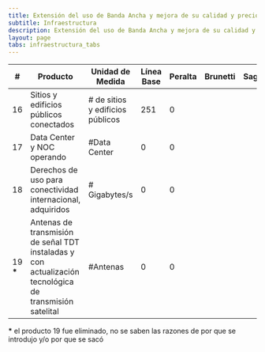 ```yaml
---
title: Extensión del uso de Banda Ancha y mejora de su calidad y precio
subtitle: Infraestructura
description: Extensión del uso de Banda Ancha y mejora de su calidad y precio
layout: page
tabs: infraestructura_tabs
---
```


|#| Producto | Unidad de Medida| Línea Base|Peralta|Brunetti|Saguier|Esperado|
|-|--------------------|-----------------|-------- |-----------|-|-|--|
|16|Sitios y edificios públicos conectados|# de sitios y edificios públicos|251|0|||70|
|17|Data Center y NOC operando|#Data Center|0|0|||0|
|18|Derechos de uso para conectividad internacional, adquiridos|# Gigabytes/s|0|0|||0|
|19 __*__ |Antenas de transmisión de señal TDT instaladas y con actualización tecnológica de transmisión satelital|#Antenas|0|0|||13|

__*__ el producto 19 fue eliminado, no se saben las razones de por que se introdujo y/o por que se sacó

